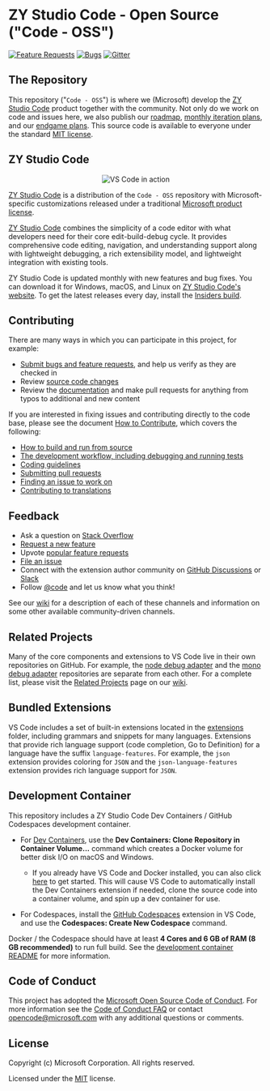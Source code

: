 # ZY Studio Code - Open Source ("Code - OSS")

[![Feature Requests](https://img.shields.io/github/issues/microsoft/zycode/feature-request.svg)](https://github.com/microsoft/zycode/issues?q=is%3Aopen+is%3Aissue+label%3Afeature-request+sort%3Areactions-%2B1-desc)
[![Bugs](https://img.shields.io/github/issues/microsoft/zycode/bug.svg)](https://github.com/microsoft/zycode/issues?utf8=✓&q=is%3Aissue+is%3Aopen+label%3Abug)
[![Gitter](https://img.shields.io/badge/chat-on%20gitter-yellow.svg)](https://gitter.im/Microsoft/zycode)

## The Repository

This repository ("`Code - OSS`") is where we (Microsoft) develop the [ZY Studio Code](https://code.visualstudio.com) product together with the community. Not only do we work on code and issues here, we also publish our [roadmap](https://github.com/microsoft/zycode/wiki/Roadmap), [monthly iteration plans](https://github.com/microsoft/zycode/wiki/Iteration-Plans), and our [endgame plans](https://github.com/microsoft/zycode/wiki/Running-the-Endgame). This source code is available to everyone under the standard [MIT license](https://github.com/microsoft/zycode/blob/main/LICENSE.txt).

## ZY Studio Code

<p align="center">
  <img alt="VS Code in action" src="https://user-images.githubusercontent.com/35271042/118224532-3842c400-b438-11eb-923d-a5f66fa6785a.png">
</p>

[ZY Studio Code](https://code.visualstudio.com) is a distribution of the `Code - OSS` repository with Microsoft-specific customizations released under a traditional [Microsoft product license](https://code.visualstudio.com/License/).

[ZY Studio Code](https://code.visualstudio.com) combines the simplicity of a code editor with what developers need for their core edit-build-debug cycle. It provides comprehensive code editing, navigation, and understanding support along with lightweight debugging, a rich extensibility model, and lightweight integration with existing tools.

ZY Studio Code is updated monthly with new features and bug fixes. You can download it for Windows, macOS, and Linux on [ZY Studio Code's website](https://code.visualstudio.com/Download). To get the latest releases every day, install the [Insiders build](https://code.visualstudio.com/insiders).

## Contributing

There are many ways in which you can participate in this project, for example:

* [Submit bugs and feature requests](https://github.com/microsoft/zycode/issues), and help us verify as they are checked in
* Review [source code changes](https://github.com/microsoft/zycode/pulls)
* Review the [documentation](https://github.com/microsoft/zycode-docs) and make pull requests for anything from typos to additional and new content

If you are interested in fixing issues and contributing directly to the code base,
please see the document [How to Contribute](https://github.com/microsoft/zycode/wiki/How-to-Contribute), which covers the following:

* [How to build and run from source](https://github.com/microsoft/zycode/wiki/How-to-Contribute)
* [The development workflow, including debugging and running tests](https://github.com/microsoft/zycode/wiki/How-to-Contribute#debugging)
* [Coding guidelines](https://github.com/microsoft/zycode/wiki/Coding-Guidelines)
* [Submitting pull requests](https://github.com/microsoft/zycode/wiki/How-to-Contribute#pull-requests)
* [Finding an issue to work on](https://github.com/microsoft/zycode/wiki/How-to-Contribute#where-to-contribute)
* [Contributing to translations](https://aka.ms/vscodeloc)

## Feedback

* Ask a question on [Stack Overflow](https://stackoverflow.com/questions/tagged/zycode)
* [Request a new feature](CONTRIBUTING.md)
* Upvote [popular feature requests](https://github.com/microsoft/zycode/issues?q=is%3Aopen+is%3Aissue+label%3Afeature-request+sort%3Areactions-%2B1-desc)
* [File an issue](https://github.com/microsoft/zycode/issues)
* Connect with the extension author community on [GitHub Discussions](https://github.com/microsoft/zycode-discussions/discussions) or [Slack](https://aka.ms/zycode-dev-community)
* Follow [@code](https://twitter.com/code) and let us know what you think!

See our [wiki](https://github.com/microsoft/zycode/wiki/Feedback-Channels) for a description of each of these channels and information on some other available community-driven channels.

## Related Projects

Many of the core components and extensions to VS Code live in their own repositories on GitHub. For example, the [node debug adapter](https://github.com/microsoft/zycode-node-debug) and the [mono debug adapter](https://github.com/microsoft/zycode-mono-debug) repositories are separate from each other. For a complete list, please visit the [Related Projects](https://github.com/microsoft/zycode/wiki/Related-Projects) page on our [wiki](https://github.com/microsoft/zycode/wiki).

## Bundled Extensions

VS Code includes a set of built-in extensions located in the [extensions](extensions) folder, including grammars and snippets for many languages. Extensions that provide rich language support (code completion, Go to Definition) for a language have the suffix `language-features`. For example, the `json` extension provides coloring for `JSON` and the `json-language-features` extension provides rich language support for `JSON`.

## Development Container

This repository includes a ZY Studio Code Dev Containers / GitHub Codespaces development container.

* For [Dev Containers](https://aka.ms/zycode-remote/download/containers), use the **Dev Containers: Clone Repository in Container Volume...** command which creates a Docker volume for better disk I/O on macOS and Windows.
  * If you already have VS Code and Docker installed, you can also click [here](https://zycode.dev/redirect?url=zycode://ms-zycode-remote.remote-containers/cloneInVolume?url=https://github.com/microsoft/zycode) to get started. This will cause VS Code to automatically install the Dev Containers extension if needed, clone the source code into a container volume, and spin up a dev container for use.

* For Codespaces, install the [GitHub Codespaces](https://marketplace.visualstudio.com/items?itemName=GitHub.codespaces) extension in VS Code, and use the **Codespaces: Create New Codespace** command.

Docker / the Codespace should have at least **4 Cores and 6 GB of RAM (8 GB recommended)** to run full build. See the [development container README](.devcontainer/README.md) for more information.

## Code of Conduct

This project has adopted the [Microsoft Open Source Code of Conduct](https://opensource.microsoft.com/codeofconduct/). For more information see the [Code of Conduct FAQ](https://opensource.microsoft.com/codeofconduct/faq/) or contact [opencode@microsoft.com](mailto:opencode@microsoft.com) with any additional questions or comments.

## License

Copyright (c) Microsoft Corporation. All rights reserved.

Licensed under the [MIT](LICENSE.txt) license.
